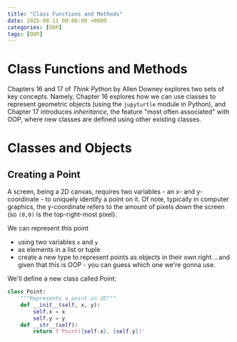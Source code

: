 ```yaml
---
title: "Class Functions and Methods"
date: 2025-08-11 00:00:00 +0000
categories: [OOP]
tags: [OOP]
---
```


# Class Functions and Methods

Chapters 16 and 17 of *Think Python* by Allen Downey explores two sets of key concepts. Namely, Chapter 16 explores how we can use classes to represent geometric objects (using the `jupyturtle` module in Python), and Chapter 17 introduces *inheritance*, the feature "most often associated" with OOP, where new classes are defined using other existing classes. 

# Classes and Objects

## Creating a Point

A screen, being a 2D canvas, requires two variables - an x- and y-coordinate - to uniquely identify a point on it. Of note, typically in computer graphics, the y-coordinate refers to the amount of pixels _down_ the screen (so `(0,0)` is the top-right-most pixel). 

We can represent this point
- using two variables `x` and `y`
- as elements in a list or tuple
- create a new type to represent points as objects in their own right
...and given that this is OOP - you can guess which one we're gonna use. 

We'll define a new class called Point: 

```python
class Point:
    """Represents a point in 2D"""
    def __init__(self, x, y):
        self.x = x
        self.y = y
    def __str__(self):
        return f'Point({self.x}, {self.y})' 
```

